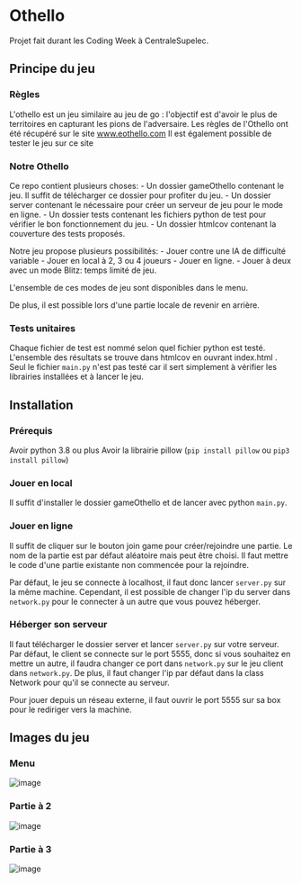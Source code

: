 # Othello

Projet fait durant les Coding Week à CentraleSupelec.

## Principe du jeu

### Règles

L'othello est un jeu similaire au jeu de go : l'objectif est d'avoir le plus de territoires en capturant les pions de l'adversaire.
Les règles de l'Othello ont été récupéré sur le site www.eothello.com
Il est également possible de tester le jeu sur ce site

### Notre Othello

Ce repo contient plusieurs choses:
    - Un dossier gameOthello contenant le jeu. Il suffit de télécharger ce dossier pour profiter du jeu.
    - Un dossier server contenant le nécessaire pour créer un serveur de jeu pour le mode en ligne.
    - Un dossier tests contenant les fichiers python de test pour vérifier le bon fonctionnement du jeu.
    - Un dossier htmlcov contenant la couverture des tests proposés.

Notre jeu propose plusieurs possibilités:
    - Jouer contre une IA de difficulté variable
    - Jouer en local à 2, 3 ou 4 joueurs
    - Jouer en ligne.
    - Jouer à deux avec un mode Blitz: temps limité de jeu.

L'ensemble de ces modes de jeu sont disponibles dans le menu.

De plus, il est possible lors d'une partie locale de revenir en arrière.

### Tests unitaires
Chaque fichier de test est nommé selon quel fichier python est testé. L'ensemble des résultats se trouve dans htmlcov en ouvrant index.html . Seul le fichier `main.py` n'est pas testé car il sert simplement à vérifier les librairies installées et à lancer le jeu.

## Installation

### Prérequis

Avoir python 3.8 ou plus
Avoir la librairie pillow (`pip install pillow` ou `pip3 install pillow`)

### Jouer en local

Il suffit d'installer le dossier gameOthello et de lancer avec python `main.py`.

### Jouer en ligne

Il suffit de cliquer sur le bouton join game pour créer/rejoindre une partie. Le nom de la partie est par défaut aléatoire mais peut être choisi. Il faut mettre le code d'une partie existante non commencée pour la rejoindre.

Par défaut, le jeu se connecte à localhost, il faut donc lancer `server.py` sur la même machine. Cependant, il est possible de changer l'ip du server dans `network.py` pour le connecter à un autre que vous pouvez héberger.

### Héberger son serveur

Il faut télécharger le dossier server et lancer `server.py` sur votre serveur. Par défaut, le client se connecte sur le port 5555, donc si vous souhaitez en mettre un autre, il faudra changer ce port dans `network.py` sur le jeu client dans `network.py`.
De plus, il faut changer l'ip par défaut dans la class Network pour qu'il se connecte au serveur.

Pour jouer depuis un réseau externe, il faut ouvrir le port 5555 sur sa box pour le rediriger vers la machine.


## Images du jeu

### Menu

![image](https://github.com/Aul16/Othello/assets/39156836/c1aa1064-80ac-4def-8844-264e07aaa27a)

### Partie à 2

![image](https://github.com/Aul16/Othello/assets/39156836/683ebd3f-feaa-4d71-9340-2ec7f2dfc16f)

### Partie à 3

![image](https://github.com/Aul16/Othello/assets/39156836/d847c1b7-7a09-4c6f-897f-b3f0c4530ccb)

